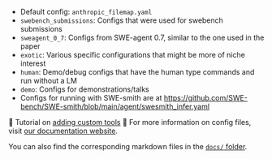 * Default config: `anthropic_filemap.yaml`
* `swebench_submissions`: Configs that were used for swebench submissions
* `sweagent_0_7`: Configs from SWE-agent 0.7, similar to the one used in the paper
* `exotic`: Various specific configurations that might be more of niche interest
* `human`: Demo/debug configs that have the human type commands and run without a LM
* `demo`: Configs for demonstrations/talks
* Configs for running with SWE-smith are at https://github.com/SWE-bench/SWE-smith/blob/main/agent/swesmith_infer.yaml

🔗 Tutorial on [adding custom tools](https://swe-agent.com/latest/usage/adding_custom_tools/)
🔗 For more information on config files, visit [our documentation website][docs].

You can also find the corresponding markdown files in the [`docs/` folder][source].

[docs]: https://swe-agent.com/latest/config/config
[source]: https://github.com/SWE-agent/SWE-agent/tree/main/docs

